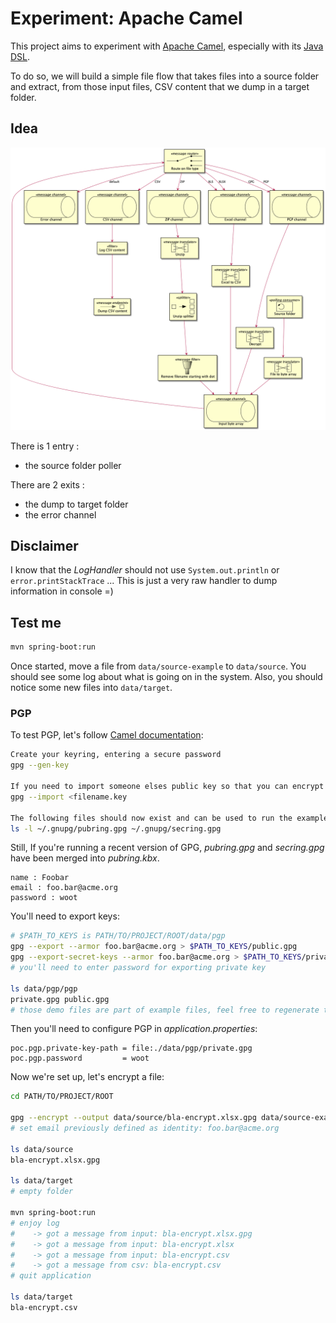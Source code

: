 # Experiment: Apache Camel

This project aims to experiment with [Apache Camel](https://camel.apache.org/), especially with its [Java DSL](https://camel.apache.org/manual/latest/java-dsl.html).

To do so, we will build a simple file flow that takes files into a source folder and extract, from those input files, CSV content that we dump in a target folder.

## Idea

![UML diagram](./uml/idea.png)

There is 1 entry :

- the source folder poller

There are 2 exits :

- the dump to target folder
- the error channel

## Disclaimer

I know that the *LogHandler* should not use `System.out.println` or `error.printStackTrace` ...
This is just a very raw handler to dump information in console =)

## Test me

```sh
mvn spring-boot:run
```

Once started, move a file from `data/source-example` to `data/source`.
You should see some log about what is going on in the system.
Also, you should notice some new files into `data/target`.

### PGP

To test PGP, let's follow [Camel documentation](https://camel.apache.org/components/latest/dataformats/pgp-dataformat.html):

```sh
Create your keyring, entering a secure password
gpg --gen-key

If you need to import someone elses public key so that you can encrypt a file for them.
gpg --import <filename.key

The following files should now exist and can be used to run the example
ls -l ~/.gnupg/pubring.gpg ~/.gnupg/secring.gpg
```

Still, If you're running a recent version of GPG, *pubring.gpg* and *secring.gpg* have been merged into *pubring.kbx*.

```
name : Foobar
email : foo.bar@acme.org
password : woot
```

You'll need to export keys:

```sh
# $PATH_TO_KEYS is PATH/TO/PROJECT/ROOT/data/pgp
gpg --export --armor foo.bar@acme.org > $PATH_TO_KEYS/public.gpg
gpg --export-secret-keys --armor foo.bar@acme.org > $PATH_TO_KEYS/private.gpg
# you'll need to enter password for exporting private key

ls data/pgp/pgp
private.gpg public.gpg
# those demo files are part of example files, feel free to regenerate them =)
```

Then you'll need to configure PGP in *application.properties*:
```
poc.pgp.private-key-path = file:./data/pgp/private.gpg
poc.pgp.password         = woot
```

Now we're set up, let's encrypt a file:

```sh
cd PATH/TO/PROJECT/ROOT

gpg --encrypt --output data/source/bla-encrypt.xlsx.gpg data/source-example/bla.xlsx
# set email previously defined as identity: foo.bar@acme.org

ls data/source
bla-encrypt.xlsx.gpg

ls data/target
# empty folder

mvn spring-boot:run
# enjoy log
#    -> got a message from input: bla-encrypt.xlsx.gpg
#    -> got a message from input: bla-encrypt.xlsx
#    -> got a message from input: bla-encrypt.csv
#    -> got a message from csv: bla-encrypt.csv
# quit application

ls data/target
bla-encrypt.csv
```

